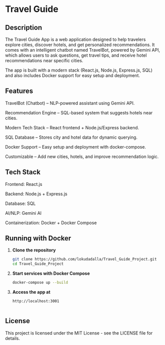 # Travel Guide

## Description

The Travel Guide App is a web application designed to help travelers explore cities, discover hotels, and get personalized recommendations.
It comes with an intelligent chatbot named TravelBot, powered by Gemini API, which allows users to ask questions, get travel tips, and receive hotel recommendations near specific cities.

The app is built with a modern stack (React.js, Node.js, Express.js, SQL) and also includes Docker support for easy setup and deployment.

## Features

TravelBot (Chatbot) – NLP-powered assistant using Gemini API.

Recommendation Engine – SQL-based system that suggests hotels near cities.

Modern Tech Stack – React frontend + Node.js/Express backend.

SQL Database – Stores city and hotel data for dynamic querying.

Docker Support – Easy setup and deployment with docker-compose.

Customizable – Add new cities, hotels, and improve recommendation logic.


## Tech Stack

Frontend: React.js

Backend: Node.js + Express.js

Database: SQL

AI/NLP: Gemini AI

Containerization: Docker + Docker Compose

## Running with Docker

1. **Clone the repository**
   ```bash
   git clone https://github.com/lokudadalla/Travel_Guide_Project.git
   cd Travel_Guide_Project

2. **Start services with Docker Compose**
    ```bash
    docker-compose up --build

3. **Access the app at**
    ```bash
    http://localhost:3001



## License
This project is licensed under the MIT License - see the LICENSE file for details.



